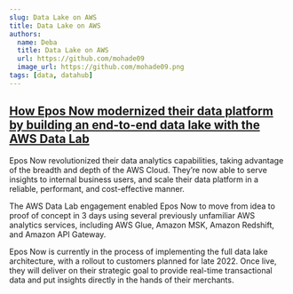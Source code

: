 ```yaml
---
slug: Data Lake on AWS
title: Data Lake on AWS
authors:
  name: Deba 
  title: Data Lake on AWS
  url: https://github.com/mohade09
  image_url: https://github.com/mohade09.png
tags: [data, datahub]
---
```

## [How Epos Now modernized their data platform by building an end-to-end data lake with the AWS Data Lab](https://aws.amazon.com/blogs/big-data/how-epos-now-modernized-their-data-platform-by-building-an-end-to-end-data-lake-with-the-aws-data-lab/)

Epos Now revolutionized their data analytics capabilities, taking advantage of the breadth and depth of the AWS Cloud. They’re now able to serve insights to internal business users, and scale their data platform in a reliable, performant, and cost-effective manner.

The AWS Data Lab engagement enabled Epos Now to move from idea to proof of concept in 3 days using several previously unfamiliar AWS analytics services, including AWS Glue, Amazon MSK, Amazon Redshift, and Amazon API Gateway.

Epos Now is currently in the process of implementing the full data lake architecture, with a rollout to customers planned for late 2022. Once live, they will deliver on their strategic goal to provide real-time transactional data and put insights directly in the hands of their merchants.